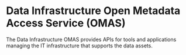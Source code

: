 <!-- SPDX-License-Identifier: Apache-2.0 -->

# Data Infrastructure Open Metadata Access Service (OMAS)

The Data Infrastructure OMAS provides APIs for tools and applications managing the
IT infrastructure that supports the data assets.